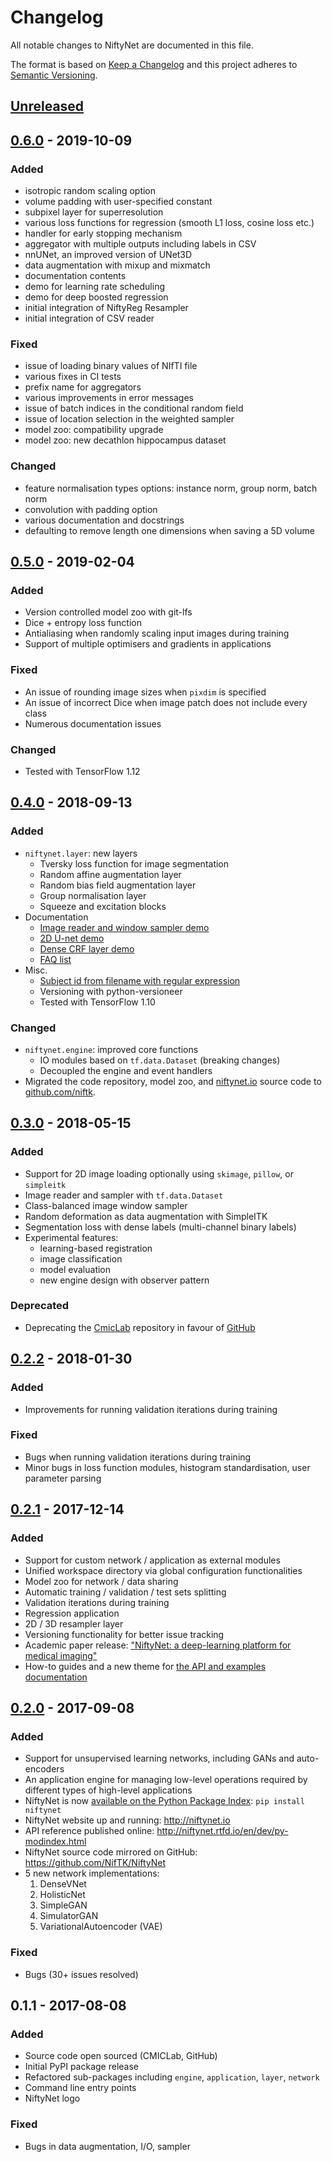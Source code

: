 # Changelog
All notable changes to NiftyNet are documented in this file.

The format is based on [Keep a Changelog](http://keepachangelog.com/en/1.0.0/)
and this project adheres to [Semantic Versioning](http://semver.org/spec/v2.0.0.html).

## [Unreleased]

## [0.6.0] - 2019-10-09
### Added
* isotropic random scaling option
* volume padding with user-specified constant
* subpixel layer for superresolution
* various loss functions for regression (smooth L1 loss, cosine loss etc.)
* handler for early stopping mechanism
* aggregator with multiple outputs including labels in CSV
* nnUNet, an improved version of UNet3D
* data augmentation with mixup and mixmatch
* documentation contents
* demo for learning rate scheduling
* demo for deep boosted regression
* initial integration of NiftyReg Resampler
* initial integration of CSV reader

### Fixed
* issue of loading binary values of NIfTI file
* various fixes in CI tests
* prefix name for aggregators
* various improvements in error messages
* issue of batch indices in the conditional random field
* issue of location selection in the weighted sampler
* model zoo: compatibility upgrade
* model zoo: new decathlon hippocampus dataset

### Changed
* feature normalisation types options: instance norm, group norm, batch norm
* convolution with padding option
* various documentation and docstrings
* defaulting to remove length one dimensions when saving a 5D volume

## [0.5.0] - 2019-02-04
### Added
* Version controlled model zoo with git-lfs
* Dice + entropy loss function
* Antialiasing when randomly scaling input images during training
* Support of multiple optimisers and gradients in applications

### Fixed
* An issue of rounding image sizes when `pixdim` is specified
* An issue of incorrect Dice when image patch does not include every class
* Numerous documentation issues

### Changed
* Tested with TensorFlow 1.12

## [0.4.0] - 2018-09-13
### Added
* `niftynet.layer`: new layers
    - Tversky loss function for image segmentation
    - Random affine augmentation layer
    - Random bias field augmentation layer
    - Group normalisation layer
    - Squeeze and excitation blocks
* Documentation
    - [Image reader and window sampler demo](https://github.com/NifTK/NiftyNet/tree/c457a5bb07284b030ce588d1d82b2907f7e4e65e/demos/module_examples)
    - [2D U-net demo](https://github.com/NifTK/NiftyNet/tree/c88cb1e4c6794ebbd6bf681901ee8902da41d7eb/demos/unet)
    - [Dense CRF layer demo](https://github.com/NifTK/NiftyNet/tree/8b9f3e40b6d0f3db61fab34d3b7afca43b93723d/demos/crf_as_rnn)
    - [FAQ list](https://github.com/NifTK/NiftyNet/wiki/NiftyNet-FAQ)
* Misc.
    - [Subject id from filename with regular expression](https://niftynet.readthedocs.io/en/dev/filename_matching.html)
    - Versioning with python-versioneer
    - Tested with TensorFlow 1.10

### Changed
* `niftynet.engine`: improved core functions
    - IO modules based on `tf.data.Dataset` (breaking changes)
    - Decoupled the engine and event handlers
* Migrated the code repository, model zoo, and [niftynet.io](http://niftynet.io) source code to 
[github.com/niftk](https://github.com/niftk).

## [0.3.0] - 2018-05-15
### Added
* Support for 2D image loading optionally using `skimage`, `pillow`, or `simpleitk`
* Image reader and sampler with `tf.data.Dataset`
* Class-balanced image window sampler
* Random deformation as data augmentation with SimpleITK
* Segmentation loss with dense labels (multi-channel binary labels)
* Experimental features:
   - learning-based registration
   - image classification
   - model evaluation
   - new engine design with observer pattern

### Deprecated
* Deprecating the [CmicLab][cmiclab] repository in favour of [GitHub][github]

[cmiclab]: https://cmiclab.cs.ucl.ac.uk/CMIC/NiftyNet
[github]: https://github.com/NifTK/NiftyNet

## [0.2.2] - 2018-01-30
### Added
* Improvements for running validation iterations during training

### Fixed
* Bugs when running validation iterations during training
* Minor bugs in loss function modules, histogram standardisation, user parameter parsing

## [0.2.1] - 2017-12-14
### Added
* Support for custom network / application as external modules
* Unified workspace directory via global configuration functionalities
* Model zoo for network / data sharing
* Automatic training / validation / test sets splitting
* Validation iterations during training
* Regression application
* 2D / 3D resampler layer
* Versioning functionality for better issue tracking
* Academic paper release: ["NiftyNet: a deep-learning platform for medical imaging"](https://arxiv.org/abs/1709.03485)
* How-to guides and a new theme for [the API and examples documentation](http://niftynet.readthedocs.io/)

## [0.2.0] - 2017-09-08
### Added
* Support for unsupervised learning networks, including GANs and auto-encoders
* An application engine for managing low-level operations required by different types of high-level applications
* NiftyNet is now [available on the Python Package Index](https://pypi.org/project/NiftyNet): `pip install niftynet`
* NiftyNet website up and running: http://niftynet.io
* API reference published online: http://niftynet.rtfd.io/en/dev/py-modindex.html
* NiftyNet source code mirrored on GitHub: https://github.com/NifTK/NiftyNet
* 5 new network implementations:
   1. DenseVNet
   1. HolisticNet
   1. SimpleGAN
   1. SimulatorGAN
   1. VariationalAutoencoder (VAE)

### Fixed
* Bugs (30+ issues resolved)

## 0.1.1 - 2017-08-08
### Added
* Source code open sourced (CMICLab, GitHub)
* Initial PyPI package release
* Refactored sub-packages including `engine`, `application`, `layer`, `network`
* Command line entry points
* NiftyNet logo

### Fixed
* Bugs in data augmentation, I/O, sampler

[Unreleased]: https://github.com/NifTK/NiftyNet/compare/v0.6.0...HEAD
[0.6.0]: https://github.com/NifTK/NiftyNet/compare/v0.5.0...v0.6.0
[0.5.0]: https://github.com/NifTK/NiftyNet/compare/v0.4.0...v0.5.0
[0.4.0]: https://github.com/NifTK/NiftyNet/compare/v0.3.0...v0.4.0
[0.3.0]: https://github.com/NifTK/NiftyNet/compare/v0.2.2...v0.3.0
[0.2.2]: https://github.com/NifTK/NiftyNet/compare/v0.2.1...v0.2.2
[0.2.1]: https://github.com/NifTK/NiftyNet/compare/v0.2.0.post1...v0.2.1
[0.2.0]: https://github.com/NifTK/NiftyNet/compare/v0.1.1...v0.2.0.post1
